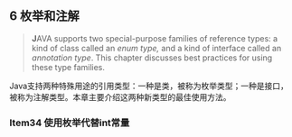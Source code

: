 ## 6 枚举和注解

> **J**AVA supports two special-purpose families of reference types: a kind of class called an *enum type,* and a kind of interface called an *annotation type*. This chapter discusses best practices for using these type families.

Java支持两种特殊用途的引用类型：一种是类，被称为枚举类型；一种是接口，被称为注解类型。本章主要介绍这两种新类型的最佳使用方法。

### Item34 使用枚举代替int常量

